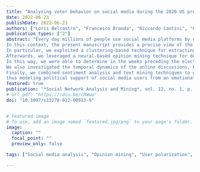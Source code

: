 ```yaml
---
title: "Analyzing voter behavior on social media during the 2020 US presidential election campaign"
date: 2022-06-23
publishDate: 2022-06-23
authors: ["Loris Belcastro", "Francesco Branda", "Riccardo Cantini", "Fabrizio Marozzo", "Domenico Talia", "Paolo Trunfio"]
publication_types: ["2"]
abstract: "Every day millions of people use social media platforms by generating a very large amount of opinion-rich data, which can be exploited to extract valuable information about human dynamics and behaviors.
In this context, the present manuscript provides a precise view of the 2020 US presidential election by jointly applying topic discovery, opinion mining, and emotion analysis techniques on social media data.
In particular, we exploited a clustering-based technique for extracting the main discussion topics and monitoring their weekly impact on social media conversation. 
Afterwards, we leveraged a neural-based opinion mining technique for determining the political orientation of social media users by analyzing the posts they published. 
In this way, we were able to determine in the weeks preceding the election day which candidate or party public opinion is most in favor of. 
We also investigated the temporal dynamics of the online discussions, by studying how users' publishing behavior is related to their political alignment. 
Finally, we combined sentiment analysis and text mining techniques to discover the relationship between the user polarity and sentiment expressed referring to the different candidates, 
thus modeling political support of social media users from an emotional viewpoint."
featured: true
publication: "*Social Network Analysis and Mining*, vol. 12, no. 1, p. 83, 2022."
# url_pdf: "https://rdcu.be/cRWwa"
doi: "10.1007/s13278-022-00913-9"


# Featured image
# To use, add an image named `featured.jpg/png` to your page's folder. 
image:
  caption: ""
  focal_point: ""
  preview_only: false

tags: ["Social media analysis", "Opinion mining", "User polarization", "Sentiment analysis", "Political events"]

---
```

